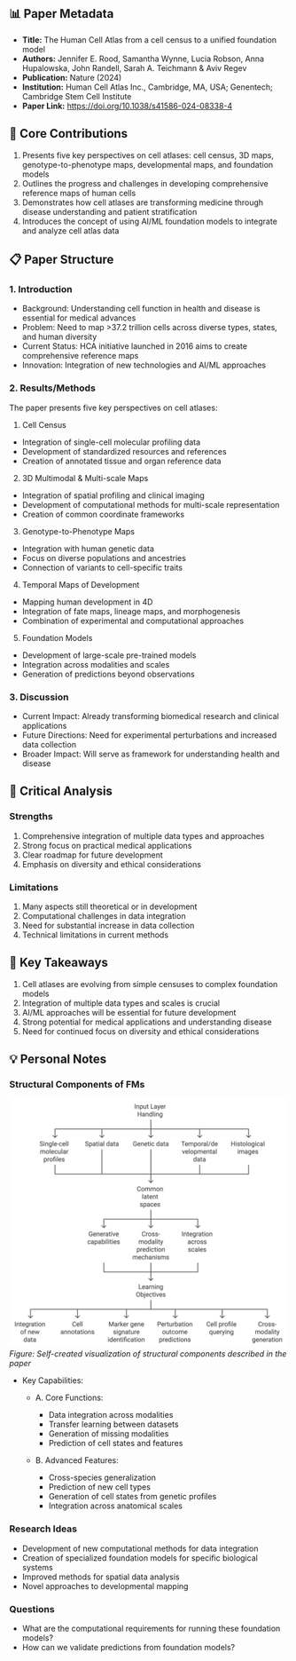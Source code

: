 ## 📊 Paper Metadata
- **Title:** The Human Cell Atlas from a cell census to a unified foundation model
- **Authors:** Jennifer E. Rood, Samantha Wynne, Lucia Robson, Anna Hupalowska, John Randell, Sarah A. Teichmann & Aviv Regev
- **Publication:** Nature (2024)
- **Institution:** Human Cell Atlas Inc., Cambridge, MA, USA; Genentech; Cambridge Stem Cell Institute
- **Paper Link:** https://doi.org/10.1038/s41586-024-08338-4

## 🎯 Core Contributions
1. Presents five key perspectives on cell atlases: cell census, 3D maps, genotype-to-phenotype maps, developmental maps, and foundation models
2. Outlines the progress and challenges in developing comprehensive reference maps of human cells
3. Demonstrates how cell atlases are transforming medicine through disease understanding and patient stratification
4. Introduces the concept of using AI/ML foundation models to integrate and analyze cell atlas data

## 📋 Paper Structure
### 1. Introduction
- Background: Understanding cell function in health and disease is essential for medical advances
- Problem: Need to map >37.2 trillion cells across diverse types, states, and human diversity
- Current Status: HCA initiative launched in 2016 aims to create comprehensive reference maps
- Innovation: Integration of new technologies and AI/ML approaches

### 2. Results/Methods
The paper presents five key perspectives on cell atlases:

1. Cell Census
- Integration of single-cell molecular profiling data
- Development of standardized resources and references
- Creation of annotated tissue and organ reference data

2. 3D Multimodal & Multi-scale Maps
- Integration of spatial profiling and clinical imaging
- Development of computational methods for multi-scale representation
- Creation of common coordinate frameworks

3. Genotype-to-Phenotype Maps
- Integration with human genetic data
- Focus on diverse populations and ancestries
- Connection of variants to cell-specific traits

4. Temporal Maps of Development
- Mapping human development in 4D
- Integration of fate maps, lineage maps, and morphogenesis
- Combination of experimental and computational approaches

5. Foundation Models
- Development of large-scale pre-trained models
- Integration across modalities and scales
- Generation of predictions beyond observations

### 3. Discussion
- Current Impact: Already transforming biomedical research and clinical applications
- Future Directions: Need for experimental perturbations and increased data collection
- Broader Impact: Will serve as framework for understanding health and disease

## 💭 Critical Analysis
### Strengths
1. Comprehensive integration of multiple data types and approaches
2. Strong focus on practical medical applications
3. Clear roadmap for future development
4. Emphasis on diversity and ethical considerations

### Limitations
1. Many aspects still theoretical or in development
2. Computational challenges in data integration
3. Need for substantial increase in data collection
4. Technical limitations in current methods

## 📌 Key Takeaways
1. Cell atlases are evolving from simple censuses to complex foundation models
2. Integration of multiple data types and scales is crucial
3. AI/ML approaches will be essential for future development
4. Strong potential for medical applications and understanding disease
5. Need for continued focus on diversity and ethical considerations

## 💡 Personal Notes
### Structural Components of FMs
![alt text](../../paper-figures/Structural_Components_of_scfms.png)
*Figure: Self-created visualization of structural components described in the paper*


- Key Capabilities:

  - A. Core Functions:

    - Data integration across modalities
    - Transfer learning between datasets
    - Generation of missing modalities
    - Prediction of cell states and features

  - B. Advanced Features:

    - Cross-species generalization
    - Prediction of new cell types
    - Generation of cell states from genetic profiles
    - Integration across anatomical scales


### Research Ideas
- Development of new computational methods for data integration
- Creation of specialized foundation models for specific biological systems
- Improved methods for spatial data analysis
- Novel approaches to developmental mapping

### Questions
- What are the computational requirements for running these foundation models?
- How can we validate predictions from foundation models?


